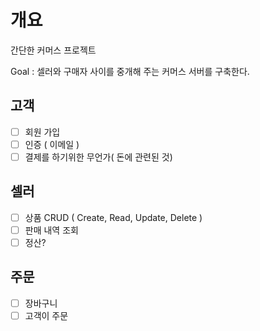 # 개요
간단한 커머스 프로젝트

Goal : 셀러와 구매자 사이를 중개해 주는 커머스 서버를 구축한다.

## 고객
- [ ]  회원 가입
- [ ]  인증 ( 이메일 )
- [ ]  결제를 하기위한 무언가( 돈에 관련된 것)

## 셀러
- [ ]  상품 CRUD ( Create,  Read, Update, Delete )
- [ ]  판매 내역 조회
- [ ]  정산?

## 주문
- [ ] 장바구니
- [ ] 고객이 주문
